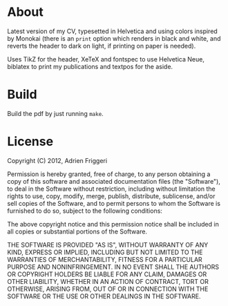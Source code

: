 # About
Latest version of my CV, typesetted in Helvetica and using colors inspired by
Monokai (there is an `print` option which renders in black and white, and
reverts the header to dark on light, if printing on paper is needed).

Uses TikZ for the header, XeTeX and fontspec to use Helvetica Neue, biblatex to
print my publications and textpos for the aside.

# Build

Build the pdf by just running `make`.

# License

Copyright (C) 2012, Adrien Friggeri

Permission is hereby granted, free of charge, to any person obtaining a copy of
this software and associated documentation files (the "Software"), to deal in
the Software without restriction, including without limitation the rights to
use, copy, modify, merge, publish, distribute, sublicense, and/or sell copies of
the Software, and to permit persons to whom the Software is furnished to do so,
subject to the following conditions:

The above copyright notice and this permission notice shall be included in all
copies or substantial portions of the Software.

THE SOFTWARE IS PROVIDED "AS IS", WITHOUT WARRANTY OF ANY KIND, EXPRESS OR
IMPLIED, INCLUDING BUT NOT LIMITED TO THE WARRANTIES OF MERCHANTABILITY,
FITNESS FOR A PARTICULAR PURPOSE AND NONINFRINGEMENT. IN NO EVENT SHALL THE
AUTHORS OR COPYRIGHT HOLDERS BE LIABLE FOR ANY CLAIM, DAMAGES OR OTHER
LIABILITY, WHETHER IN AN ACTION OF CONTRACT, TORT OR OTHERWISE, ARISING FROM,
OUT OF OR IN CONNECTION WITH THE SOFTWARE OR THE USE OR OTHER DEALINGS IN THE
SOFTWARE.
